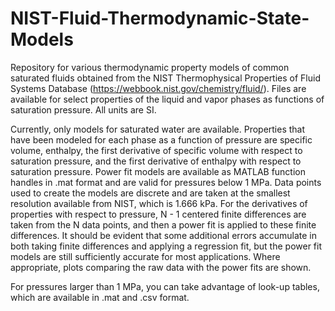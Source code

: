 # NIST-Fluid-Thermodynamic-State-Models
Repository for various thermodynamic property models of common saturated fluids obtained from the NIST Thermophysical Properties of 
Fluid Systems Database (https://webbook.nist.gov/chemistry/fluid/). Files are available for select properties of the liquid and vapor
phases as functions of saturation pressure. All units are SI. 

Currently, only models for saturated water are available. Properties that have been modeled for each phase as a function of pressure
are specific volume, enthalpy, the first derivative of specific volume with respect to saturation pressure, and the first derivative
of enthalpy with respect to saturation pressure. Power fit models are available as MATLAB function handles in .mat format and are valid for
pressures below 1 MPa. Data points used to create the models are discrete and are taken at the smallest resolution available from NIST, 
which is 1.666 kPa. For the derivatives of properties with respect to pressure, N - 1 centered finite differences are taken from the N
data points, and then a power fit is applied to these finite differences. It should be evident that some additional errors accumulate
in both taking finite differences and applying a regression fit, but the power fit models are still sufficiently accurate for most
applications. Where appropriate, plots comparing the raw data with the power fits are shown.

For pressures larger than 1 MPa, you can take advantage of look-up tables, which are available in .mat and .csv format. 
